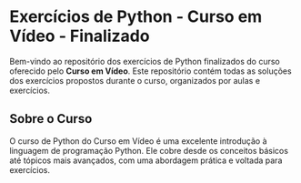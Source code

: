 # Exercícios de Python - Curso em Vídeo - Finalizado

Bem-vindo ao repositório dos exercícios de Python finalizados do curso oferecido pelo **Curso em Vídeo**. Este repositório contém todas as soluções dos exercícios propostos durante o curso, organizados por aulas e exercícios.

## Sobre o Curso
O curso de Python do Curso em Vídeo é uma excelente introdução à linguagem de programação Python. Ele cobre desde os conceitos básicos até tópicos mais avançados, com uma abordagem prática e voltada para exercícios.



